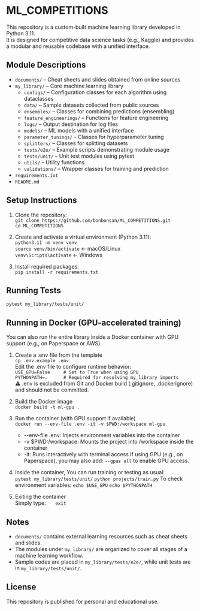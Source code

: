 # ML_COMPETITIONS

This repository is a custom-built machine learning library developed in Python 3.11.  
It is designed for competitive data science tasks (e.g., Kaggle) and provides a modular and reusable codebase with a unified interface.

## Module Descriptions

- `documents/` – Cheat sheets and slides obtained from online sources
- `my_library/` – Core machine learning library  
  - `configs/` – Configuration classes for each algorithm using dataclasses  
  - `data/` – Sample datasets collected from public sources  
  - `ensembles/` – Classes for combining predictions (ensembling)  
  - `feature_engineerings/` – Functions for feature engineering  
  - `logs/` – Output destination for log files  
  - `models/` – ML models with a unified interface  
  - `parameter_tunings/` – Classes for hyperparameter tuning  
  - `splitters/` – Classes for splitting datasets  
  - `tests/e2e/` – Example scripts demonstrating module usage  
  - `tests/unit/` – Unit test modules using pytest  
  - `utils/` – Utility functions  
  - `validations/` – Wrapper classes for training and prediction
- `requirements.ixt`
- `README.md`

## Setup Instructions

1. Clone the repository:  
   `git clone https://github.com/bonbonsan/ML_COMPETITIONS.git`  
   `cd ML_COMPETITIONS`

2. Create and activate a virtual environment (Python 3.11):  
   `python3.11 -m venv venv`  
   `source venv/bin/activate`  ← macOS/Linux  
   `venv\Scripts\activate`     ← Windows

3. Install required packages:  
   `pip install -r requirements.txt`

## Running Tests

`pytest my_library/tests/unit/`

## Running in Docker (GPU-accelerated training)

You can also run the entire library inside a Docker container with GPU support (e.g., on Paperspace or AWS).

1. Create a .env file from the template  
   `cp .env.example .env`  
   Edit the .env file to configure runtime behavior:  
   `USE_GPU=False     # Set to True when using GPU`  
   `PYTHONPATH=.      # Required for resolving my_library imports`  
   ⚠️ .env is excluded from Git and Docker build (.gitignore, .dockerignore) and should not be committed.

2. Build the Docker image  
   `docker build -t ml-gpu .`

3. Run the container (with GPU support if available)  
   `docker run --env-file .env -it -v $PWD:/workspace ml-gpu`
   - --env-file .env: Injects environment variables into the container
   - -v $PWD:/workspace: Mounts the project into /workspace inside the container
   - -it: Runs interactively with terminal access
   If using GPU (e.g., on Paperspace), you may also add:
   `--gpus all`
   to enable GPU access.

4. Inside the container, You can run training or testing as usual:  
   `pytest my_library/tests/unit/`
   `python projects/train.py`
   To check environment variables:
   `echo $USE_GPU`
   `echo $PYTHONPATH`

5. Exiting the container  
   Simply type:
`   exit`

## Notes

- `documents/` contains external learning resources such as cheat sheets and slides.
- The modules under `my_library/` are organized to cover all stages of a machine learning workflow.
- Sample codes are placed in `my_library/tests/e2e/`, while unit tests are in `my_library/tests/unit/`.

## License

This repository is published for personal and educational use.  
